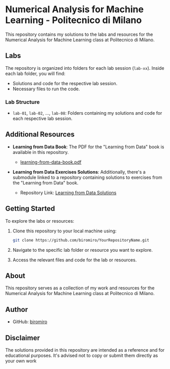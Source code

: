 # Numerical Analysis for Machine Learning - Politecnico di Milano

This repository contains my solutions to the labs and resources for the Numerical Analysis for Machine Learning class at Politecnico di Milano.

## Labs

The repository is organized into folders for each lab session (`lab-xx`). Inside each lab folder, you will find:

- Solutions and code for the respective lab session.
- Necessary files to run the code.

### Lab Structure

- `lab-01`, `lab-02`, ..., `lab-08`: Folders containing my solutions and code for each respective lab session.

## Additional Resources

- **Learning from Data Book**: The PDF for the "Learning from Data" book is available in this repository.
  - [learning-from-data-book.pdf](learning-from-data-book.pdf)

- **Learning from Data Exercises Solutions**: Additionally, there's a submodule linked to a repository containing solutions to exercises from the "Learning from Data" book.
  - Repository Link: [Learning from Data Solutions]([https://github.com/biromiro/learning-from-data-sols](https://github.com/niuers/Linear-Algebra-and-Learning-from-Data/tree/4a9f152e15688f9984f67672481206ada5f3f3a5))

## Getting Started

To explore the labs or resources:

1. Clone this repository to your local machine using:
    ```bash
    git clone https://github.com/biromiro/YourRepositoryName.git
    ```

2. Navigate to the specific lab folder or resource you want to explore.

3. Access the relevant files and code for the lab or resources.

## About

This repository serves as a collection of my work and resources for the Numerical Analysis for Machine Learning class at Politecnico di Milano.

## Author

- GitHub: [biromiro](https://github.com/biromiro)

## Disclaimer

The solutions provided in this repository are intended as a reference and for educational purposes. It's advised not to copy or submit them directly as your own work
